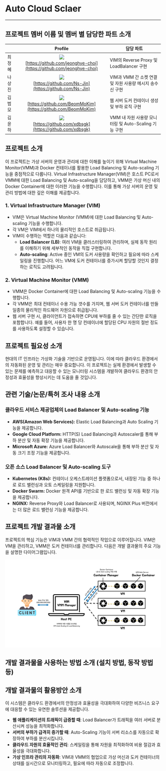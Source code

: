 # Auto Cloud Sclaer

---

## 프로젝트 멤버 이름 및 멤버 별 담당한 파트 소개

| | Profile | 담당 파트 |
| --- | --- | --- |
| 최정혜 | <div align="center"><img src="https://github.com/jeonghye-choi.png" width="100"><br>[https://github.com/jeonghye-choi](https://github.com/jeonghye-choi)</div> | VIM의 Reverse Proxy 및 LoadBalancer 구현 |
| 나상진 | <div align="center"><img src="https://github.com/Ns-Jin.png" width="100"><br>[https://github.com/Ns-Jin](https://github.com/Ns-Jin)</div> | VIM과 VMM 간 소켓 연결 및 자원 사용량 메시지 송수신 구현 |
| 김범모 | <div align="center"><img src="https://github.com/BeomMoKim.png" width="100"><br>[https://github.com/BeomMoKim](https://github.com/BeomMoKim)</div> | 웹 서버 도커 컨테이너 생성 및 부하 로직 구현 |
| 김윤하 | <div align="center"><img src="https://github.com/xdbsgk.png" width="100"><br>[https://github.com/xdbsgk](https://github.com/xdbsgk)</div> | VMM 내 자원 사용량 모니터링 및 Auto-Scaling 기능 구현 |


## 프로젝트 소개

이 프로젝트는 가상 서버의 운영과 관리에 대한 이해를 높이기 위해 Virtual Machine Monitor(VMM)과 Docker 컨테이너를 활용한 Load Balancing 및 Auto-scaling 기능을 중점적으로 다룹니다. Virtual Infrastructure Manager(VIM)은 호스트 PC로서 VMM에 대한 Load Balancing 및 Auto-scaling을 담당하고, VMM은 가상 머신 내의 Docker Container에 대한 이러한 기능을 수행합니다. 이를 통해 가상 서버의 운영 및 관리 방법에 대한 깊은 이해를 제공합니다.

### 1. Virtual Infrastructure Manager (VIM)

- VIM은 Virtual Machine Monitor (VMM)에 대한 Load Balancing 및 Auto-scaling 기능을 수행합니다.
- 각 VM은 VIM에서 하나의 물리적인 호스트로 취급됩니다.
- VIM이 수행하는 역할은 다음과 같습니다:
    - **Load Balancer (LB)**: 여러 VM을 클러스터링하여 관리하며, 실제 동작 원리를 이해하기 위해 세부적인 동작을 직접 구현합니다.
    - **Auto-scaling**: Active 중인 VM의 도커 사용량을 확인하고 필요에 따라 스케일링을 진행합니다. 어느 VM에 도커 컨테이너를 증가시켜 할당할 것인지 결정하는 로직도 고려됩니다.

### 2. Virtual Machine Monitor (VMM)

- VMM은 Docker Container에 대한 Load Balancing 및 Auto-scaling 기능을 수행합니다.
- 각 VMM은 최대 컨테이너 수용 가능 갯수를 가지며, 웹 서버 도커 컨테이너를 만들 일종의 물리적인 하드웨어 자원으로 취급됩니다.
- 웹 서버 구현 시, 클라이언트가 접속하면 CPU에 부하를 줄 수 있는 간단한 로직을 포함합니다. 예를 들어, 사용자 한 명 당 컨테이너에 할당된 CPU 자원의 절반 정도를 사용하도록 설정할 수 있습니다.

## 프로젝트 필요성 소개

현대의 IT 인프라는 가상화 기술을 기반으로 운영됩니다. 이에 따라 클라우드 환경에서의 자동화된 운영 및 관리는 매우 중요합니다. 이 프로젝트는 실제 환경에서 발생할 수 있는 문제를 예측하고 대응할 수 있는 모니터링 시스템을 개발하여 클라우드 환경의 안정성과 효율성을 향상시키는 데 도움을 줄 것입니다.

## 관련 기술/논문/특허 조사 내용 소개

### **클라우드 서비스 제공업체의 Load Balancer 및 Auto-scaling 기능**

- **AWS(Amazon Web Services):** Elastic Load Balancing과 Auto Scaling 기능을 제공합니다.
- **Google Cloud Platform:** HTTP(S) Load Balancing과 Autoscaler를 통해 부하 분산 및 자동 확장 기능을 제공합니다.
- **Microsoft Azure:** Azure Load Balancer와 Autoscale을 통해 부하 분산 및 자동 크기 조정 기능을 제공합니다.

### **오픈 소스 Load Balancer 및 Auto-scaling 도구**

- **Kubernetes (K8s):** 컨테이너 오케스트레이션 플랫폼으로서, 내장된 기능 중 하나로 로드 밸런싱과 오토 스케일링을 지원합니다.
- **Docker Swarm:** Docker 원격 API를 기반으로 한 로드 밸런싱 및 자동 확장 기능을 제공합니다.
- **NGINX:** Reverse Proxy와 Load Balancer로 사용되며, NGINX Plus 버전에서는 더 많은 로드 밸런싱 기능을 제공합니다.

## 프로젝트 개발 결과물 소개

프로젝트의 핵심 기능은 VIM과 VMM 간의 협력적인 작업으로 이루어집니다. VIM은 VM을 관리하고, VMM은 도커 컨테이너를 관리합니다. 다음은 개발 결과물의 주요 기능을 설명한 다이어그램입니다.

![Autoscaling](./doc/img/Autoscaling.jpg)

## 개발 결과물을 사용하는 방법 소개 (설치 방법, 동작 방법 등)

## 개발 결과물의 활용방안 소개

이 시스템은 클라우드 환경에서의 안정성과 효율성을 극대화하여 다양한 비즈니스 요구에 대응할 수 있는 유연한 솔루션을 제공합니다.

- **웹 애플리케이션의 트래픽이 급증할 때**: Load Balancer가 트래픽을 여러 서버로 분산시켜 성능을 최적화합니다.
- **서버의 부하가 급격히 증가할 때**: Auto-Scaling 기능이 서버 리소스를 자동으로 확장하여 부하를 분산시킵니다.
- **클라우드 자원의 효율적인 관리**: 스케일링을 통해 자원을 최적화하여 비용 절감과 효율성을 극대화합니다.
- **가상 인프라 관리의 자동화**: VIM과 VMM의 협업으로 가상 머신과 도커 컨테이너의 상태를 실시간으로 모니터링하고, 필요에 따라 자동으로 조정합니다.
